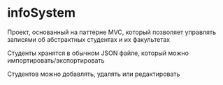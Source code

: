 # infoSystem
Проект, основанный на паттерне MVC, который позволяет управлять записями об абстрактных студентах и их факультетах

Студенты хранятся в обычном JSON файле, который можно импортировать/экспортировать

Студентов можно добавлять, удалять или редактировать
